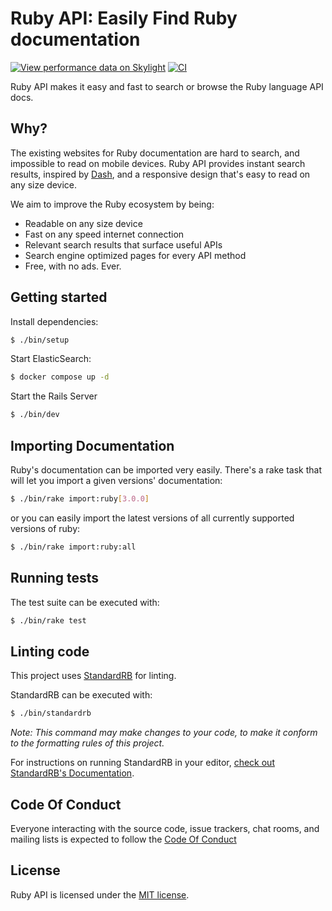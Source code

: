 # Ruby API: Easily Find Ruby documentation

[![View performance data on Skylight](https://badges.skylight.io/status/k1noEyWLdXuJ.svg)](https://oss.skylight.io/app/applications/k1noEyWLdXuJ)
[![CI](https://github.com/rubyapi/rubyapi/workflows/CI/badge.svg?branch=master)](https://github.com/rubyapi/rubyapi/actions?query=workflow%3ACI+branch%3Amaster)

Ruby API makes it easy and fast to search or browse the Ruby language API docs.

## Why?

The existing websites for Ruby documentation are hard to search, and impossible to read on mobile devices. Ruby API provides instant search results, inspired by [Dash](http://kapeli.com/dash), and a responsive design that's easy to read on any size device.

We aim to improve the Ruby ecosystem by being:

* Readable on any size device
* Fast on any speed internet connection
* Relevant search results that surface useful APIs
* Search engine optimized pages for every API method
* Free, with no ads. Ever.

## Getting started

Install dependencies:

```sh
$ ./bin/setup
```

Start ElasticSearch:

```sh
$ docker compose up -d
```

Start the Rails Server

```sh
$ ./bin/dev
```

## Importing Documentation

Ruby's documentation can be imported very easily. There's a rake task that will let you import a given versions' documentation:

```sh
$ ./bin/rake import:ruby[3.0.0]
```

or you can easily import the latest versions of all currently supported versions of ruby:

```sh
$ ./bin/rake import:ruby:all
```

## Running tests

The test suite can be executed with:

```sh
$ ./bin/rake test
```

## Linting code

This project uses [StandardRB](https://github.com/testdouble/standard) for linting.

StandardRB can be executed with:

```sh
$ ./bin/standardrb
```

_Note: This command may make changes to your code, to make it conform to the formatting rules of
this project._

For instructions on running StandardRB in your editor, [check out StandardRB's Documentation](https://github.com/testdouble/standard#how-do-i-run-standard-in-my-editor).

## Code Of Conduct

Everyone interacting with the source code, issue trackers, chat rooms, and mailing lists is expected to follow the [Code Of Conduct](https://github.com/rubyapi/rubyapi/blob/master/CODE_OF_CONDUCT.md)

## License

Ruby API is licensed under the [MIT license](https://github.com/rubyapi/rubyapi/blob/master/LICENSE.md).

